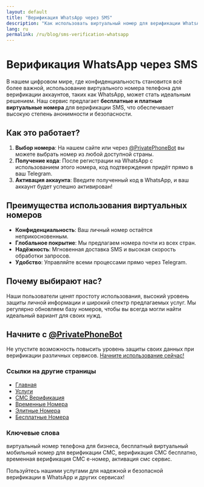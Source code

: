 ```yaml
---
layout: default
title: "Верификация WhatsApp через SMS"
description: "Как использовать виртуальный номер для верификации WhatsApp без риска для личных данных."
lang: ru
permalink: /ru/blog/sms-verification-whatsapp
---
```


# Верификация WhatsApp через SMS

В нашем цифровом мире, где конфиденциальность становится всё более важной, использование виртуального номера телефона для верификации аккаунтов, таких как WhatsApp, может стать идеальным решением. Наш сервис предлагает **бесплатные и платные виртуальные номера** для верификации SMS, что обеспечивает высокую степень анонимности и безопасности.

## Как это работает?

1. **Выбор номера**: На нашем сайте или через [@PrivatePhoneBot](https://t.me/PrivatePhoneBot) вы можете выбрать номер из любой доступной страны.
2. **Получение кода**: После регистрации на WhatsApp с использованием этого номера, код подтверждения придёт прямо в ваш Telegram.
3. **Активация аккаунта**: Введите полученный код в WhatsApp, и ваш аккаунт будет успешно активирован!

## Преимущества использования виртуальных номеров

- **Конфиденциальность**: Ваш личный номер остаётся неприкосновенным.
- **Глобальное покрытие**: Мы предлагаем номера почти из всех стран.
- **Надёжность**: Мгновенная доставка SMS и высокая скорость обработки запросов.
- **Удобство**: Управляйте всеми процессами прямо через Telegram.

## Почему выбирают нас?

Наши пользователи ценят простоту использования, высокий уровень защиты личной информации и широкий спектр предлагаемых услуг. Мы регулярно обновляем базу номеров, чтобы вы всегда могли найти идеальный вариант для своих нужд.

## Начните с [@PrivatePhoneBot](https://t.me/PrivatePhoneBot)

Не упустите возможность повысить уровень защиты своих данных при верификации различных сервисов. [Начните использование сейчас!](/ru/get-started)

### Ссылки на другие страницы

- [Главная](/ru/)
- [Услуги](/ru/services)
- [СМС Верификация](/ru/sms-verification)
- [Временные Номера](/ru/temporary-phone-numbers)
- [Элитные Номера](/ru/elite-phone-numbers)
- [Бесплатные Номера](/ru/free-phone-numbers)

### Ключевые слова

виртуальный номер телефона для бизнеса, бесплатный виртуальный мобильный номер для верификации СМС, верификация СМС бесплатно, временная верификация СМС e-номер, активация смс сервис.

Пользуйтесь нашими услугами для надежной и безопасной верификации в WhatsApp и других сервисах!